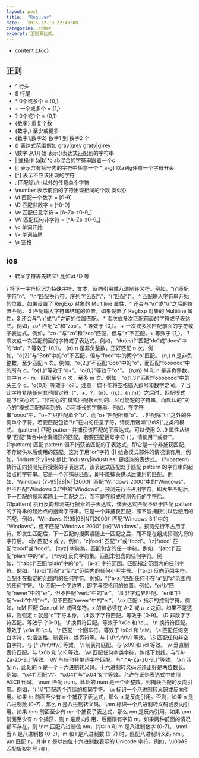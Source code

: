 ```yaml
---
layout: post
title:  "Regular"
date:   2015-12-19 22:43:00
categories: other
excerpt: 正则表达式。
---
```


* content
{:toc}

## 正则
- ^ 行头
- $ 行尾
- \* 0个或多个 = {0,}
- \+ 一个或多个 = {1,}
- ? 0个或1个 = {0,1}
- {数字} 重复个数 
- {数字,} 至少或更多
- {数字1,数字2} 数字1 到 数字2 个  
- () 表达式范围例如 gray\|grey gra(y\|g)rey  
- \\数字 从1开始 表示()表达式匹配到的字符串  
- \| 或操作 (a\|b)*c ab混合的字符串跟着一个c  
- [] 表示含有括号内的字符中任意一个 ^[a-g] 以a到g任意一个字母开头
- [^] 表示不应该出现的字符
- . 匹配除\r\n以外的任意单个字符
- \number 表示前面的字符出现相同的个数 类似{}
- \d 匹配一个数字 = [0-9]
- \D 匹配非数字 = [^0-9]
- \w 匹配任意字符 = [A-Za-z0-9_]
- \W 匹配任何非字符 = [^A-Za-z0-9_]
- \\< 单词开始
- \\> 单词结尾 
- \s 空格

## ios
- 转义字符需先转义\ 比如\\d \\D 等


\ 将下一字符标记为特殊字符、文本、反向引用或八进制转义符。例如，“n”匹配字符“n”。“\n”匹配换行符。序列“\\”匹配“\”，“\(”匹配“(”。
^ 匹配输入字符串开始的位置。如果设置了 RegExp 对象的 Multiline 属性，^ 还会与“\n”或“\r”之后的位置匹配。
$ 匹配输入字符串结尾的位置。如果设置了 RegExp 对象的 Multiline 属性，$ 还会与“\n”或“\r”之前的位置匹配。
*
零次或多次匹配前面的字符或子表达式。例如，zo* 匹配“z”和“zoo”。* 等效于 {0,}。
+
一次或多次匹配前面的字符或子表达式。例如，“zo+”与“zo”和“zoo”匹配，但与“z”不匹配。+ 等效于 {1,}。
?
零次或一次匹配前面的字符或子表达式。例如，“do(es)?”匹配“do”或“does”中的“do”。? 等效于 {0,1}。
{n}
n 是非负整数。正好匹配 n 次。例如，“o{2}”与“Bob”中的“o”不匹配，但与“food”中的两个“o”匹配。
{n,}
n 是非负整数。至少匹配 n 次。例如，“o{2,}”不匹配“Bob”中的“o”，而匹配“foooood”中的所有 o。“o{1,}”等效于“o+”。“o{0,}”等效于“o*”。
{n,m}
M 和 n 是非负整数，其中 n <= m。匹配至少 n 次，至多 m 次。例如，“o{1,3}”匹配“fooooood”中的头三个 o。'o{0,1}' 等效于 'o?'。注意：您不能将空格插入逗号和数字之间。
?
当此字符紧随任何其他限定符（*、+、?、{n}、{n,}、{n,m}）之后时，匹配模式是“非贪心的”。“非贪心的”模式匹配搜索到的、尽可能短的字符串，而默认的“贪心的”模式匹配搜索到的、尽可能长的字符串。例如，在字符串“oooo”中，“o+?”只匹配单个“o”，而“o+”匹配所有“o”。
.
匹配除“\n”之外的任何单个字符。若要匹配包括“\n”在内的任意字符，请使用诸如“[\s\S]”之类的模式。
(pattern)
匹配 pattern 并捕获该匹配的子表达式。可以使用 $0…$9 属性从结果“匹配”集合中检索捕获的匹配。若要匹配括号字符 ( )，请使用“”或者“”。
(?:pattern)
匹配 pattern 但不捕获该匹配的子表达式，即它是一个非捕获匹配，不存储供以后使用的匹配。这对于用“or”字符 (|) 组合模式部件的情况很有用。例如，'industr(?:y|ies) 是比 'industry|industries' 更经济的表达式。
(?=pattern)
执行正向预测先行搜索的子表达式，该表达式匹配处于匹配 pattern 的字符串的起始点的字符串。它是一个非捕获匹配，即不能捕获供以后使用的匹配。例如，'Windows (?=95|98|NT|2000)' 匹配“Windows 2000”中的“Windows”，但不匹配“Windows 3.1”中的“Windows”。预测先行不占用字符，即发生匹配后，下一匹配的搜索紧随上一匹配之后，而不是在组成预测先行的字符后。
(?!pattern)
执行反向预测先行搜索的子表达式，该表达式匹配不处于匹配 pattern 的字符串的起始点的搜索字符串。它是一个非捕获匹配，即不能捕获供以后使用的匹配。例如，'Windows (?!95|98|NT|2000)' 匹配“Windows 3.1”中的 “Windows”，但不匹配“Windows 2000”中的“Windows”。预测先行不占用字符，即发生匹配后，下一匹配的搜索紧随上一匹配之后，而不是在组成预测先行的字符后。
x|y
匹配 x 或 y。例如，'z|food' 匹配“z”或“food”。'(z|f)ood' 匹配“zood”或“food”。
[xyz]
字符集。匹配包含的任一字符。例如，“[abc]”匹配“plain”中的“a”。
[^xyz]
反向字符集。匹配未包含的任何字符。例如，“[^abc]”匹配“plain”中的“p”。
[a-z]
字符范围。匹配指定范围内的任何字符。例如，“[a-z]”匹配“a”到“z”范围内的任何小写字母。
[^a-z]
反向范围字符。匹配不在指定的范围内的任何字符。例如，“[^a-z]”匹配任何不在“a”到“z”范围内的任何字符。
\b
匹配一个字边界，即字与空格间的位置。例如，“er\b”匹配“never”中的“er”，但不匹配“verb”中的“er”。
\B
非字边界匹配。“er\B”匹配“verb”中的“er”，但不匹配“never”中的“er”。
\cx
匹配 x 指示的控制字符。例如，\cM 匹配 Control-M 或回车符。x 的值必须在 A-Z 或 a-z 之间。如果不是这样，则假定 c 就是“c”字符本身。
\d
数字字符匹配。等效于 [0-9]。
\D
非数字字符匹配。等效于 [^0-9]。
\f
换页符匹配。等效于 \x0c 和 \cL。
\n
换行符匹配。等效于 \x0a 和 \cJ。
\r
匹配一个回车符。等效于 \x0d 和 \cM。
\s
匹配任何空白字符，包括空格、制表符、换页符等。与 [ \f\n\r\t\v] 等效。
\S
匹配任何非空白字符。与 [^ \f\n\r\t\v] 等效。
\t
制表符匹配。与 \x09 和 \cI 等效。
\v
垂直制表符匹配。与 \x0b 和 \cK 等效。
\w
匹配任何字类字符，包括下划线。与“[A-Za-z0-9_]”等效。
\W
与任何非单词字符匹配。与“[^A-Za-z0-9_]”等效。
\xn
匹配 n，此处的 n 是一个十六进制转义码。十六进制转义码必须正好是两位数长。例如，“\x41”匹配“A”。“\x041”与“\x04”&“1”等效。允许在正则表达式中使用 ASCII 代码。
\num
匹配 num，此处的 num 是一个正整数。到捕获匹配的反向引用。例如，“(.)\1”匹配两个连续的相同字符。
\n
标识一个八进制转义码或反向引用。如果 \n 前面至少有 n 个捕获子表达式，那么 n 是反向引用。否则，如果 n 是八进制数 (0-7)，那么 n 是八进制转义码。
\nm
标识一个八进制转义码或反向引用。如果 \nm 前面至少有 nm 个捕获子表达式，那么 nm 是反向引用。如果 \nm 前面至少有 n 个捕获，则 n 是反向引用，后面跟有字符 m。如果两种前面的情况都不存在，则 \nm 匹配八进制值 nm，其中 n 和 m 是八进制数字 (0-7)。
\nml
当 n 是八进制数 (0-3)，m 和 l 是八进制数 (0-7) 时，匹配八进制转义码 nml。
\un
匹配 n，其中 n 是以四位十六进制数表示的 Unicode 字符。例如，\u00A9 匹配版权符号 (©)。